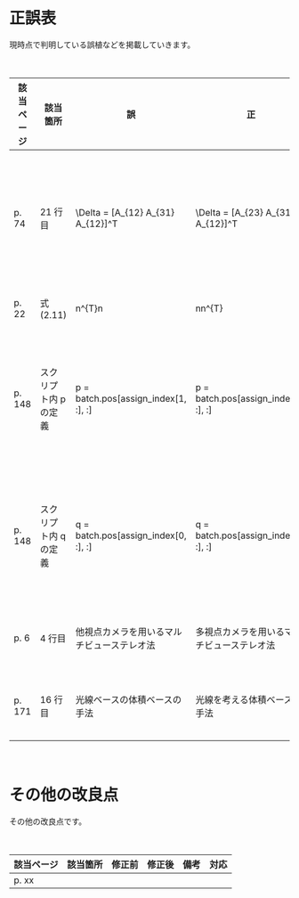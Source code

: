 # 正誤表

現時点で判明している誤植などを掲載していきます。

　

| 該当ページ | 該当箇所                      | 誤                                              | 正                                                           | 備考                                                         | 対応       |
| ---------- | ----------------------------- | ----------------------------------------------- | ------------------------------------------------------------ | ------------------------------------------------------------ | ---------- |
| p. 74      |     21 行目           | \\Delta = [A_{12} A_{31} A_{12}]^T        | \\Delta = [A_{23} A_{31} A_{12}]^T                         |                                                                 | リポジトリは修正済み |
| p. 22      |     式(2.11)           | n^{T}n                                         | nn^{T}                                                      |                                                                 | 未修正 |
| p. 148     |     スクリプト内 pの定義 | p = batch.pos[assign_index[1, :], :] | p = batch.pos[assign_index[0, :], :]                                      |                                                              | リポジトリは修正済み |
| p. 148     |     スクリプト内 qの定義 | q = batch.pos[assign_index[0, :], :] | q = batch.pos[assign_index[1, :], :]                                      |                                                              | リポジトリは修正済み |
| p. 6       |     4 行目             | 他視点カメラを用いるマルチビューステレオ法             | 多視点カメラを用いるマルチビューステレオ法                         |                                                              | 4 刷で対応 |     
| p. 171     |     16 行目            | 光線ベースの体積ベースの手法                         | 光線を考える体積ベースの手法                                      |                                                              | 3 刷で対応 |

　

# その他の改良点

その他の改良点です。

　

| 該当ページ | 該当箇所                | 修正前                                                       | 修正後                                                       | 備考                                                         | 対応       |
| ---------- | ----------------------- | ------------------------------------------------------------ | ------------------------------------------------------------ | ------------------------------------------------------------ | ---------- |
| p. xx      |                         |                                                              |                                                              |                                                              |            |


